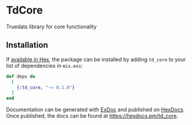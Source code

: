 # TdCore

Truedats library for core functionality

## Installation

If [available in Hex](https://hex.pm/docs/publish), the package can be installed
by adding `td_core` to your list of dependencies in `mix.exs`:

```elixir
def deps do
  [
    {:td_core, "~> 0.1.0"}
  ]
end
```

Documentation can be generated with [ExDoc](https://github.com/elixir-lang/ex_doc)
and published on [HexDocs](https://hexdocs.pm). Once published, the docs can
be found at <https://hexdocs.pm/td_core>.
